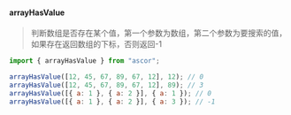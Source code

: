 #### arrayHasValue 
> 判断数组是否存在某个值，第一个参数为数组，第二个参数为要搜索的值，如果存在返回数组的下标，否则返回-1

```javascript
import { arrayHasValue } from "ascor";

arrayHasValue([12, 45, 67, 89, 67, 12], 12); // 0
arrayHasValue([12, 45, 67, 89, 67, 12], 89); // 3
arrayHasValue([{ a: 1 }, { a: 2 }], { a: 1 }); // 0
arrayHasValue([{ a: 1 }, { a: 2 }], { a: 3 }); // -1
```